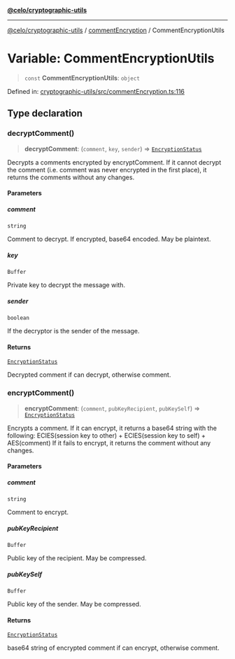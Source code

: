[**@celo/cryptographic-utils**](../../README.md)

***

[@celo/cryptographic-utils](../../modules.md) / [commentEncryption](../README.md) / CommentEncryptionUtils

# Variable: CommentEncryptionUtils

> `const` **CommentEncryptionUtils**: `object`

Defined in: [cryptographic-utils/src/commentEncryption.ts:116](https://github.com/celo-org/developer-tooling/blob/master/packages/sdk/cryptographic-utils/src/commentEncryption.ts#L116)

## Type declaration

### decryptComment()

> **decryptComment**: (`comment`, `key`, `sender`) => [`EncryptionStatus`](../interfaces/EncryptionStatus.md)

Decrypts a comments encrypted by encryptComment. If it cannot decrypt the comment (i.e. comment was
never encrypted in the first place), it returns the comments without any changes.

#### Parameters

##### comment

`string`

Comment to decrypt. If encrypted, base64 encoded. May be plaintext.

##### key

`Buffer`

Private key to decrypt the message with.

##### sender

`boolean`

If the decryptor is the sender of the message.

#### Returns

[`EncryptionStatus`](../interfaces/EncryptionStatus.md)

Decrypted comment if can decrypt, otherwise comment.

### encryptComment()

> **encryptComment**: (`comment`, `pubKeyRecipient`, `pubKeySelf`) => [`EncryptionStatus`](../interfaces/EncryptionStatus.md)

Encrypts a comment. If it can encrypt, it returns a base64 string with the following:
   ECIES(session key to other) + ECIES(session key to self) + AES(comment)
If it fails to encrypt, it returns the comment without any changes.

#### Parameters

##### comment

`string`

Comment to encrypt.

##### pubKeyRecipient

`Buffer`

Public key of the recipient. May be compressed.

##### pubKeySelf

`Buffer`

Public key of the sender. May be compressed.

#### Returns

[`EncryptionStatus`](../interfaces/EncryptionStatus.md)

base64 string of encrypted comment if can encrypt, otherwise comment.
